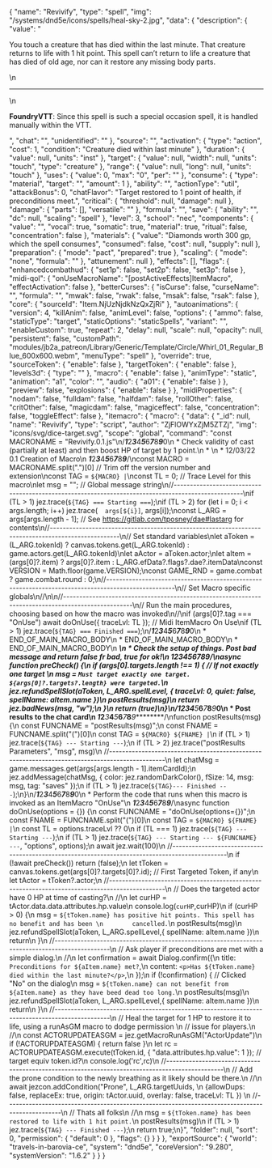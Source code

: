 {
  "name": "Revivify",
  "type": "spell",
  "img": "/systems/dnd5e/icons/spells/heal-sky-2.jpg",
  "data": {
    "description": {
      "value": "<p>You touch a creature that has died within the last minute. That creature returns to life with 1 hit point. This spell can’t return to life a creature that has died of old age, nor can it restore any missing body parts.</p>\n<hr />\n<p><strong>FoundryVTT</strong>: Since this spell is such a special occasion spell, it is handled manually within the VTT.</p>",
      "chat": "",
      "unidentified": ""
    },
    "source": "",
    "activation": {
      "type": "action",
      "cost": 1,
      "condition": "Creature died within last minute"
    },
    "duration": {
      "value": null,
      "units": "inst"
    },
    "target": {
      "value": null,
      "width": null,
      "units": "touch",
      "type": "creature"
    },
    "range": {
      "value": null,
      "long": null,
      "units": "touch"
    },
    "uses": {
      "value": 0,
      "max": "0",
      "per": ""
    },
    "consume": {
      "type": "material",
      "target": "",
      "amount": 1
    },
    "ability": "",
    "actionType": "util",
    "attackBonus": 0,
    "chatFlavor": "Target restored to 1 point of health, if preconditions meet.",
    "critical": {
      "threshold": null,
      "damage": null
    },
    "damage": {
      "parts": [],
      "versatile": ""
    },
    "formula": "",
    "save": {
      "ability": "",
      "dc": null,
      "scaling": "spell"
    },
    "level": 3,
    "school": "nec",
    "components": {
      "value": "",
      "vocal": true,
      "somatic": true,
      "material": true,
      "ritual": false,
      "concentration": false
    },
    "materials": {
      "value": "Diamonds worth 300 gp, which the spell consumes",
      "consumed": false,
      "cost": null,
      "supply": null
    },
    "preparation": {
      "mode": "pact",
      "prepared": true
    },
    "scaling": {
      "mode": "none",
      "formula": ""
    },
    "attunement": null
  },
  "effects": [],
  "flags": {
    "enhancedcombathud": {
      "set1p": false,
      "set2p": false,
      "set3p": false
    },
    "midi-qol": {
      "onUseMacroName": "[postActiveEffects]ItemMacro",
      "effectActivation": false
    },
    "betterCurses": {
      "isCurse": false,
      "curseName": "",
      "formula": "",
      "mwak": false,
      "rwak": false,
      "msak": false,
      "rsak": false
    },
    "core": {
      "sourceId": "Item.NjUzNjdkNzQxZjRi"
    },
    "autoanimations": {
      "version": 4,
      "killAnim": false,
      "animLevel": false,
      "options": {
        "ammo": false,
        "staticType": "target",
        "staticOptions": "staticSpells",
        "variant": "",
        "enableCustom": true,
        "repeat": 2,
        "delay": null,
        "scale": null,
        "opacity": null,
        "persistent": false,
        "customPath": "modules/jb2a_patreon/Library/Generic/Template/Circle/Whirl_01_Regular_Blue_600x600.webm",
        "menuType": "spell"
      },
      "override": true,
      "sourceToken": {
        "enable": false
      },
      "targetToken": {
        "enable": false
      },
      "levels3d": {
        "type": ""
      },
      "macro": {
        "enable": false
      },
      "animType": "static",
      "animation": "a1",
      "color": "",
      "audio": {
        "a01": {
          "enable": false
        }
      },
      "preview": false,
      "explosions": {
        "enable": false
      }
    },
    "midiProperties": {
      "nodam": false,
      "fulldam": false,
      "halfdam": false,
      "rollOther": false,
      "critOther": false,
      "magicdam": false,
      "magiceffect": false,
      "concentration": false,
      "toggleEffect": false
    },
    "itemacro": {
      "macro": {
        "data": {
          "_id": null,
          "name": "Revivify",
          "type": "script",
          "author": "ZjFlOWYxZjM5ZTZj",
          "img": "icons/svg/dice-target.svg",
          "scope": "global",
          "command": "const MACRONAME = \"Revivify.0.1.js\"\n/*********1*********2*********3*********4*********5*********6*********7*********8*********9*********0\n * Check validity of cast (partially at least) and then boost HP of target by 1 point.\n * \n * 12/03/22 0.1 Creation of Macro\n *********1*********2*********3*********4*********5*********6*********7*********8*********9*********/\nconst MACRO = MACRONAME.split(\".\")[0]       // Trim off the version number and extension\nconst TAG = `${MACRO} |`\nconst TL = 0;                               // Trace Level for this macro\nlet msg = \"\";                               // Global message string\n//---------------------------------------------------------------------------------------------------\nif (TL > 1) jez.trace(`${TAG} === Starting ===`);\nif (TL > 2) for (let i = 0; i < args.length; i++) jez.trace(`  args[${i}]`, args[i]);\nconst L_ARG = args[args.length - 1]; // See https://gitlab.com/tposney/dae#lastarg for contents\n//---------------------------------------------------------------------------------------------------\n// Set standard variables\nlet aToken = (L_ARG.tokenId) ? canvas.tokens.get(L_ARG.tokenId) : game.actors.get(L_ARG.tokenId)\nlet aActor = aToken.actor;\nlet aItem = (args[0]?.item) ? args[0]?.item : L_ARG.efData?.flags?.dae?.itemData\nconst VERSION = Math.floor(game.VERSION);\nconst GAME_RND = game.combat ? game.combat.round : 0;\n//---------------------------------------------------------------------------------------------------\n// Set Macro specific globals\n//\n\n//---------------------------------------------------------------------------------------------------\n// Run the main procedures, choosing based on how the macro was invoked\n//\nif (args[0]?.tag === \"OnUse\") await doOnUse({ traceLvl: TL });          // Midi ItemMacro On Use\nif (TL > 1) jez.trace(`${TAG} === Finished ===`);\n/*********1*********2*********3*********4*********5*********6*********7*********8*********9*********0\n *    END_OF_MAIN_MACRO_BODY\n *                                END_OF_MAIN_MACRO_BODY\n *                                                             END_OF_MAIN_MACRO_BODY\n ****************************************************************************************************\n * Check the setup of things.  Post bad message and return false fr bad, true for ok!\n *********1*********2*********3*********4*********5*********6*********7*********8*********9*********/\nasync function preCheck() {\n    if (args[0].targets.length !== 1) {      // If not exactly one target \n        msg = `Must target exactly one target.  ${args[0]?.targets?.length} were targeted.`\n        jez.refundSpellSlot(aToken, L_ARG.spellLevel, { traceLvl: 0, quiet: false, spellName: aItem.name })\n        postResults(msg)\n        return jez.badNews(msg, \"w\");\n    }\n    return (true)\n}\n/*********1*********2*********3*********4*********5*********6*********7*********8*********9*********0\n * Post results to the chat card\n *********1*********2*********3*********4*********5*********6*********7*********8*********9*********/\nfunction postResults(msg) {\n    const FUNCNAME = \"postResults(msg)\";\n    const FNAME = FUNCNAME.split(\"(\")[0]\n    const TAG = `${MACRO} ${FNAME} |`\n    if (TL > 1) jez.trace(`${TAG} --- Starting ---`);\n    if (TL > 2) jez.trace(\"postResults Parameters\", \"msg\", msg)\n    //-----------------------------------------------------------------------------------------------\n    let chatMsg = game.messages.get(args[args.length - 1].itemCardId);\n    jez.addMessage(chatMsg, { color: jez.randomDarkColor(), fSize: 14, msg: msg, tag: \"saves\" });\n    if (TL > 1) jez.trace(`${TAG}--- Finished ---`);\n}\n/*********1*********2*********3*********4*********5*********6*********7*********8*********9*********0\n * Perform the code that runs when this macro is invoked as an ItemMacro \"OnUse\"\n *********1*********2*********3*********4*********5*********6*********7*********8*********9*********/\nasync function doOnUse(options = {}) {\n    const FUNCNAME = \"doOnUse(options={})\";\n    const FNAME = FUNCNAME.split(\"(\")[0]\n    const TAG = `${MACRO} ${FNAME} |`\n    const TL = options.traceLvl ?? 0\n    if (TL === 1) jez.trace(`${TAG} --- Starting ---`);\n    if (TL > 1) jez.trace(`${TAG} --- Starting --- ${FUNCNAME} ---`, \"options\", options);\n    await jez.wait(100)\n    //-----------------------------------------------------------------------------------------------\n    if (!await preCheck()) return (false);\n    let tToken = canvas.tokens.get(args[0]?.targets[0]?.id); // First Targeted Token, if any\n    let tActor = tToken?.actor;\n    //-----------------------------------------------------------------------------------------------\n    // Does the targeted actor have 0 HP at time of casting?\n    //\n    let curHP = tActor.data.data.attributes.hp.value\n    console.log(`curHP`,curHP)\n    if (curHP > 0) {\n        msg = `${tToken.name} has positive hit points. This spell has no benefit and has been \n        cancelled.`\n        postResults(msg)\n        jez.refundSpellSlot(aToken, L_ARG.spellLevel,{ spellName: aItem.name })\n        return\n    }\n    //-----------------------------------------------------------------------------------------------\n    // Ask player if preconditions are met with a simple dialog.\n    //\n    let confirmation = await Dialog.confirm({\n        title: `Preconditions for ${aItem.name} met?`,\n        content: `<p>Has ${tToken.name} died within the last minute?</p>`,\n      });\n    if (!confirmation) { // Clicked \"No\" on the dialog\n        msg = `${tToken.name} can not benefit from ${aItem.name} as they have beed dead too long.`\n        postResults(msg)\n        jez.refundSpellSlot(aToken, L_ARG.spellLevel,{ spellName: aItem.name })\n        return\n    }\n    //-----------------------------------------------------------------------------------------------\n    // Heal the target for 1 HP to restore it to life, using a runAsGM macro to dodge permission \n    // issue for players.\n    //\n    const ACTORUPDATEASGM = jez.getMacroRunAsGM(\"ActorUpdate\")\n    if (!ACTORUPDATEASGM) { return false }\n    let rc = ACTORUPDATEASGM.execute(tToken.id, { \"data.attributes.hp.value\": 1 }); // target equiv token.id?\n    console.log('rc',rc)\n    //-----------------------------------------------------------------------------------------------\n    // Add the prone condition to the newly breathing as it likely should be there.\n    //\n    await jezcon.addCondition(\"Prone\", L_ARG.targetUuids, \n        {allowDups: false, replaceEx: true, origin: tActor.uuid, overlay: false, traceLvl: TL }) \n    //-----------------------------------------------------------------------------------------------\n    // Thats all folks\n    //\n    msg = `${tToken.name} has been restored to life with 1 hit point.`\n    postResults(msg)\n    if (TL > 1) jez.trace(`${TAG} --- Finished ---`);\n    return true;\n}",
          "folder": null,
          "sort": 0,
          "permission": {
            "default": 0
          },
          "flags": {}
        }
      }
    },
    "exportSource": {
      "world": "travels-in-barovia-ce",
      "system": "dnd5e",
      "coreVersion": "9.280",
      "systemVersion": "1.6.2"
    }
  }
}